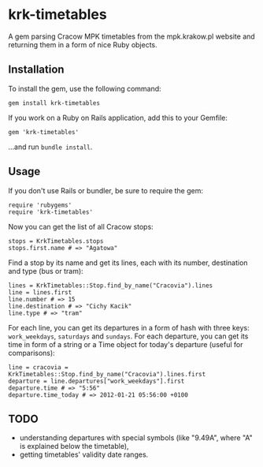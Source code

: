 # krk-timetables

A gem parsing Cracow MPK timetables from the mpk.krakow.pl website and returning them in a form of nice Ruby objects.

## Installation

To install the gem, use the following command:
```
gem install krk-timetables
```

If you work on a Ruby on Rails application, add this to your Gemfile:
```
gem 'krk-timetables'
```
…and run `bundle install`.

## Usage

If you don't use Rails or bundler, be sure to require the gem:
```
require 'rubygems'
require 'krk-timetables'
```

Now you can get the list of all Cracow stops:
```
stops = KrkTimetables.stops
stops.first.name # => "Agatowa"
```

Find a stop by its name and get its lines, each with its number, destination and type (bus or tram):
```
lines = KrkTimetables::Stop.find_by_name("Cracovia").lines
line = lines.first
line.number # => 15
line.destination # => "Cichy Kacik"
line.type # => "tram"
```

For each line, you can get its departures in a form of hash with three keys: `work_weekdays`, `saturdays` and `sundays`. For each departure, you can get its time in form of a string or a Time object for today's departure (useful for comparisons):
```
line = cracovia = KrkTimetables::Stop.find_by_name("Cracovia").lines.first
departure = line.departures["work_weekdays"].first
departure.time # => "5:56"
departure.time_today # => 2012-01-21 05:56:00 +0100

```

## TODO

* understanding departures with special symbols (like "9.49A", where "A" is explained below the timetable),
* getting timetables' validity date ranges.
